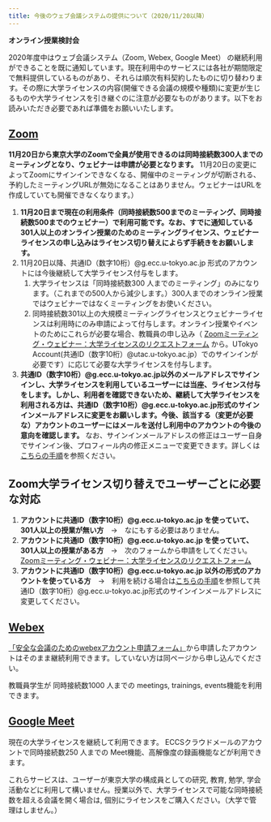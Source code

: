 ```yaml
---
title: 今後のウェブ会議システムの提供について（2020/11/20以降）
---
```

**オンライン授業検討会**

2020年度中はウェブ会議システム（Zoom, Webex, Google Meet） の継続利用ができることを既に通知しています。現在利用中のサービスには各社が期間限定で無料提供しているものがあり、それらは順次有料契約したものに切り替わります。その際に大学ライセンスの内容(開催できる会議の規模や種類)に変更が生じるものや大学ライセンスを引き継ぐのに注意が必要なものがあります。以下をお読みいただき必要であれば準備をお願いいたします。

## [Zoom](https://utelecon.github.io/zoom/)

**11月20日から東京大学のZoomで全員が使用できるのは同時接続数300人までのミーティングとなり、ウェビナーは申請が必要となります。**
11月20日の変更によってZoomにサインインできなくなる、開催中のミーティングが切断される、予約したミーティングURLが無効になることはありません。ウェビナーはURLを作成していても開催できなくなります。）

1. **11月20日まで現在の利用条件（同時接続数500までのミーティング、同時接続数500までのウェビナー）で利用可能です。なお、すでに通知している301人以上のオンライン授業のためのミーティングライセンス、ウェビナーライセンスの申し込みはライセンス切り替えによらず手続きをお願いします。**
1. 11月20日以降、共通ID（数字10桁）@g.ecc.u-tokyo.ac.jp 形式のアカウントには今後継続して大学ライセンス付与をします。
	1. 大学ライセンスは「同時接続数300 人までのミーティング」のみになります。（これまでの500人から減少します。）300人までのオンライン授業ではウェビナーではなくミーティングをお使いください。
	1. 同時接続数301以上の大規模ミーティングライセンスとウェビナーライセンスは利用時にのみ申請によって付与します。オンライン授業やイベントのためにこれらが必要な場合、教職員の申し込み（ <a href="https://forms.office.com/Pages/ResponsePage.aspx?id=T6978HAr10eaAgh1yvlMhI_ifmf7qdFDpTYBBcm0ltJUOUtWOE9PNkVXN1QzOVcxSFlJMFozTzRZQy4u" target="_blank" rel="noopener">Zoomミーティング・ウェビナー：大学ライセンスのリクエストフォーム</a> から。UTokyo Account(共通ID（数字10桁）@utac.u-tokyo.ac.jp）でのサインインが必要です）に応じて必要な大学ライセンスを付与します。
1. **共通ID（数字10桁）@g.ecc.u-tokyo.ac.jp以外のメールアドレスでサインインし、大学ライセンスを利用しているユーザーには当座、ライセンス付与をします。しかし、利用者を確認できないため、継続して大学ライセンスを利用される方は、共通ID（数字10桁）@g.ecc.u-tokyo.ac.jp形式のサインインメールアドレスに変更をお願いします。今後、該当する（変更が必要な）アカウントのユーザーにはメールを送付し利用中のアカウントの今後の意向を確認します。** なお、サインインメールアドレスの修正はユーザー自身でサインイン後、プロフィール内の修正メニューで変更できます。詳しくは[こちらの手順](zoom-address)を参照ください。

## Zoom大学ライセンス切り替えでユーザーごとに必要な対応

1. **アカウントに共通ID（数字10桁）@g.ecc.u-tokyo.ac.jp を使っていて、301人以上の授業が無い方**　→　なにもする必要はありません。
1. **アカウントに共通ID（数字10桁）@g.ecc.u-tokyo.ac.jp を使っていて、301人以上の授業がある方**　→　次のフォームから申請をしてください。<a href="https://forms.office.com/Pages/ResponsePage.aspx?id=T6978HAr10eaAgh1yvlMhI_ifmf7qdFDpTYBBcm0ltJUOUtWOE9PNkVXN1QzOVcxSFlJMFozTzRZQy4u" target="_blank" rel="noopener">Zoomミーティング・ウェビナー：大学ライセンスのリクエストフォーム</a> 
1. **アカウントに共通ID（数字10桁）@g.ecc.u-tokyo.ac.jp 以外の形式のアカウントを使っている方**　→　利用を続ける場合は[こちらの手順](zoom-address)を参照して共通ID（数字10桁）@g.ecc.u-tokyo.ac.jp形式のサインインメールアドレスに変更してください。

## [Webex](https://utelecon.github.io/webex/)

<a href="https://forms.office.com/Pages/ResponsePage.aspx?id=T6978HAr10eaAgh1yvlMhHUY5ws7h1xGr9koV-KGC8RUMUhVRzlRODBIRkczUUpYVlZTM1lRU1kzNy4u" target="_blank" rel="noopener">「安全な会議のためのwebexアカウント申請フォーム」</a>から申請したアカウントはそのまま継続利用できます。していない方は同ページから申し込んでください。

教職員学生が 同時接続数1000 人までの meetings, trainings, events機能を利用できます。

## [Google Meet](https://utelecon.github.io/google_hangouts_meet/)

現在の大学ライセンスを継続して利用できます。 ECCSクラウドメールのアカウントで同時接続数250 人までの Meet機能、高解像度の録画機能などが利用できます。

これらサービスは、ユーザーが東京大学の構成員としての研究, 教育, 勉学, 学会活動などに利用して構いません。授業以外で、大学ライセンスで可能な同時接続数を超える会議を開く場合は, 個別にライセンスをご購入ください。（大学で管理はしません。）
